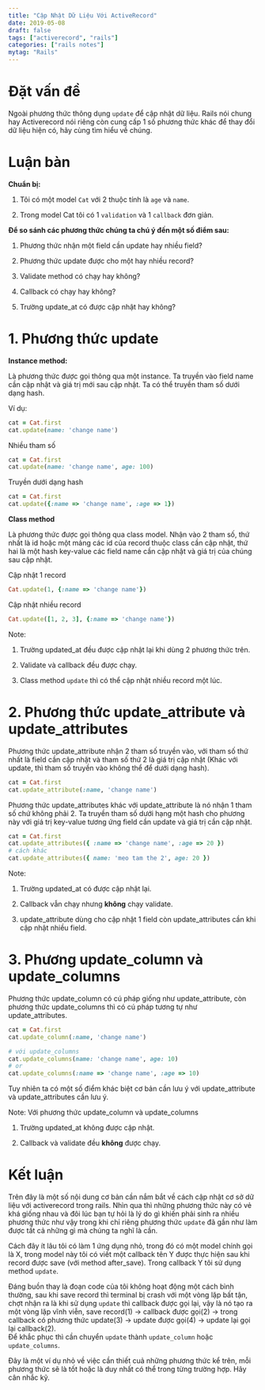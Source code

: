```yaml
---
title: "Cập Nhật Dữ Liệu Với ActiveRecord"
date: 2019-05-08
draft: false
tags: ["activerecord", "rails"]
categories: ["rails notes"]
mytag: "Rails"
---
```


# Đặt vấn đề

Ngoài phương thức thông dụng `update` để cập nhật dữ liệu. Rails nói chung hay Activerecord nói riêng còn cung cấp 1 số phương thức khác để thay đổi dữ liệu hiện có, hãy cùng tìm hiểu về chúng.

# Luận bàn

**Chuẩn bị:**  

1. Tôi có một model `Cat` với 2 thuộc tính là `age` và `name`.

2. Trong model Cat tôi có 1 `validation` và 1 `callback` đơn giản.

**Để so sánh các phương thức chúng ta chú ý đến một số điểm sau:**  

1. Phương thức nhận một field cần update hay nhiều field?

2. Phương thức update được cho một hay nhiều record?

3. Validate method có chạy hay không?

4. Callback có chạy hay không?

5. Trường update_at có được cập nhật hay không?

# 1. Phương thức update

**Instance method:**  

Là phương thức được gọi thông qua một instance. Ta truyền vào field name cần cập nhật và giá trị mới sau cập nhật. Ta có thể truyền tham số dưới dạng hash.  

Ví dụ:

```ruby
cat = Cat.first
cat.update(name: 'change name')
```

Nhiều tham số  

```ruby
cat = Cat.first
cat.update(name: 'change name', age: 100)
```

Truyền dưới dạng hash  

```ruby
cat = Cat.first
cat.update({:name => 'change name', :age => 1})
```

**Class method**

Là phương thức được gọi thông qua class model. Nhận vào 2 tham số, thứ nhất là id hoặc một mảng các id của record thuộc class cần cập nhật, thứ hai là một hash key-value các field name cần cập nhật và giá trị của chúng sau cập nhật.   

Cập nhật 1 record  

```ruby
Cat.update(1, {:name => 'change name'})
```

Cập nhật nhiều record  

```ruby
Cat.update([1, 2, 3], {:name => 'change name'})
```

Note:   

1. Trường updated_at đều được cập nhật lại khi dùng 2 phương thức trên.

2. Validate và callback đều được chạy.

3. Class method `update` thì có thể cập nhật nhiều record một lúc.

# 2. Phương thức update_attribute và update_attributes

Phương thức update_attribute nhận 2 tham số truyền vào, với tham số thứ nhất là field cần cập nhật và tham số thứ 2 là giá trị cập nhật (Khác với update, thì tham số truyền vào không thể để dưới dạng hash).  

```ruby
cat = Cat.first
cat.update_attribute(:name, 'change name')
```

Phương thức update_attributes khác với update_attribute là nó nhận 1 tham số chứ không phải 2. Ta truyền tham số dưới hạng một hash cho phương này với giá trị key-value tương ứng field cần update và giá trị cần cập nhật.   

```ruby
cat = Cat.first
cat.update_attributes({ :name => 'change name', :age => 20 })
# cách khác
cat.update_attributes({ name: 'meo tam the 2', age: 20 })
```

Note:  

1. Trường updated_at có được cập nhật lại.

2. Callback vẫn chạy nhưng **không** chạy validate.

3. update_attribute dùng cho cập nhật 1 field còn update_attributes cần khi cập nhật nhiều field.

# 3. Phương update_column và update_columns

Phương thức update_column có cú pháp giống như update_attribute, còn phương thức update_columns thì có cú pháp tương tự như update_attributes.   

```ruby
cat = Cat.first
cat.update_column(:name, 'change name')

# với update_columns
cat.update_columns(name: 'change name', age: 10)
# or
cat.update_columns(:name => 'change name', :age => 10)
```

Tuy nhiên ta có một số điểm khác biệt cơ bản cần lưu ý với update_attribute và update_attributes cần lưu ý.  

Note: Với phương thức update_column và update_columns  

1. Trường updated_at không được cập nhật.

2. Callback và validate đều **không** được chạy.

# Kết luận

Trên đây là một số nội dung cơ bản cần nắm bắt về cách cập nhật cơ sở dữ liệu với activerecord trong rails. Nhìn qua thì những phương thức này có vẻ khá giống nhau và đôi lúc bạn tự hỏi là lý do gì khiến phải sinh ra nhiều phương thức như vậy trong khi chỉ riêng phương thức `update` đã gần như làm được tất cả những gì mà chúng ta nghĩ là cần.  

Cách đây ít lâu tôi có làm 1 ứng dụng nhỏ, trong đó có một model chính gọi là X, trong model này tôi có viết một callback tên Y được thực hiện sau khi record được save (với method after_save). Trong callback Y tôi sử dụng method `update`.

Đáng buồn thay là đoạn code của tôi không hoạt động một cách bình thường, sau khi save record thì terminal bị crash với một vòng lặp bất tận, chợt nhận ra là khi sử dụng `update` thì callback được gọi lại, vậy là nó tạo ra một vòng lặp vĩnh viễn, save record(1) -> callback được gọi(2) -> trong callback có phương thức update(3) -> update được gọi(4) -> update lại gọi lại callback(2).   
Để khắc phục thì cần chuyển `update` thành `update_column` hoặc `update_columns`.  

Đây là một ví dụ nhỏ về việc cần thiết cuả những phương thức kể trên, mỗi phương thức sẽ là tốt hoặc là duy nhất có thể trong từng trường hợp. Hãy cân nhắc kỹ.
